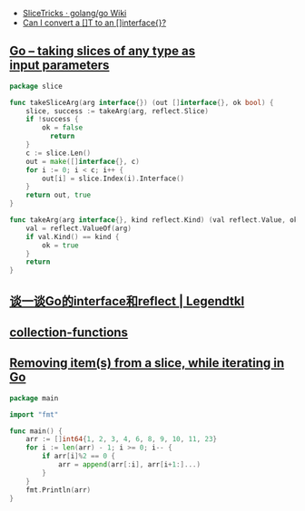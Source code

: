 - [SliceTricks · golang/go Wiki](https://github.com/golang/go/wiki/SliceTricks)
- [Can I convert a []T to an []interface{}?](https://golang.org/doc/faq#convert_slice_of_interface)

## [Go – taking slices of any type as input parameters](https://ahmet.im/blog/golang-take-slices-of-any-type-as-input-parameter/)
```go
package slice

func takeSliceArg(arg interface{}) (out []interface{}, ok bool) {
    slice, success := takeArg(arg, reflect.Slice)
    if !success {
        ok = false
          return
    }
    c := slice.Len()
    out = make([]interface{}, c)
    for i := 0; i < c; i++ {
        out[i] = slice.Index(i).Interface()
    }
    return out, true
}

func takeArg(arg interface{}, kind reflect.Kind) (val reflect.Value, ok bool) {
    val = reflect.ValueOf(arg)
    if val.Kind() == kind {
        ok = true
    }
    return
}
```

## [谈一谈Go的interface和reflect | Legendtkl](http://legendtkl.com/2015/11/28/go-interface-reflect/)
## [collection-functions](https://gobyexample.com/collection-functions)

## [Removing item(s) from a slice, while iterating in Go](https://vbauerster.github.io/2017/04/removing-items-from-a-slice-while-iterating-in-go/)
```go
package main

import "fmt"

func main() {
	arr := []int64{1, 2, 3, 4, 6, 8, 9, 10, 11, 23}
	for i := len(arr) - 1; i >= 0; i-- {
		if arr[i]%2 == 0 {
			arr = append(arr[:i], arr[i+1:]...)
		}
	}
	fmt.Println(arr)
}
```